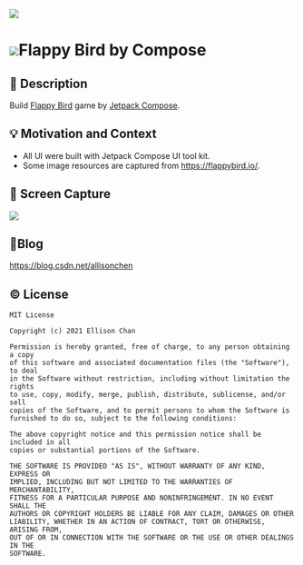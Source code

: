 ![](https://z3.ax1x.com/2021/07/24/Wco1QH.png)

# ![](https://z3.ax1x.com/2021/07/18/W3TWOP.png)Flappy Bird by Compose

## :scroll: Description
Build [Flappy Bird](https://flappybird.io/) game by [Jetpack Compose](https://developer.android.google.cn/jetpack/compose). 

## :bulb: Motivation and Context
* All UI were built with Jetpack Compose UI tool kit.
* Some image resources are captured from <https://flappybird.io/>.

## :camera_flash: Screen Capture
![](https://z3.ax1x.com/2021/07/25/WgVnW8.gif)

## :memo:Blog
<https://blog.csdn.net/allisonchen>

## :copyright: License                                                                                                                                                                                                                          
```
MIT License

Copyright (c) 2021 Ellison Chan

Permission is hereby granted, free of charge, to any person obtaining a copy
of this software and associated documentation files (the "Software"), to deal
in the Software without restriction, including without limitation the rights
to use, copy, modify, merge, publish, distribute, sublicense, and/or sell
copies of the Software, and to permit persons to whom the Software is
furnished to do so, subject to the following conditions:

The above copyright notice and this permission notice shall be included in all
copies or substantial portions of the Software.

THE SOFTWARE IS PROVIDED "AS IS", WITHOUT WARRANTY OF ANY KIND, EXPRESS OR
IMPLIED, INCLUDING BUT NOT LIMITED TO THE WARRANTIES OF MERCHANTABILITY,
FITNESS FOR A PARTICULAR PURPOSE AND NONINFRINGEMENT. IN NO EVENT SHALL THE
AUTHORS OR COPYRIGHT HOLDERS BE LIABLE FOR ANY CLAIM, DAMAGES OR OTHER
LIABILITY, WHETHER IN AN ACTION OF CONTRACT, TORT OR OTHERWISE, ARISING FROM,
OUT OF OR IN CONNECTION WITH THE SOFTWARE OR THE USE OR OTHER DEALINGS IN THE
SOFTWARE.
```